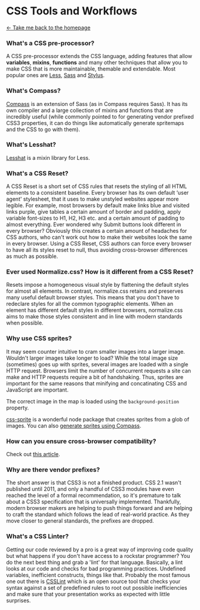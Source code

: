 # CSS Tools and Workflows

[← Take me back to the homepage](/README.md)

### What's a CSS pre-processor?

A CSS pre-processor extends the CSS language, adding features that allow **variables**, **mixins**, **functions** and many other techniques that allow you to make CSS that is more maintainable, themable and extendable. Most popular ones are [Less](http://lesscss.org/), [Sass](http://sass-lang.com/) and [Stylus](https://learnboost.github.io/stylus/).

### What's Compass?

[Compass](http://compass-style.org/) is an extension of Sass (as in Compass requires Sass). It has its own compiler and a large collection of mixins and functions that are incredibly useful (while commonly pointed to for generating vendor prefixed CSS3 properties, it can do things like automatically generate spritemaps and the CSS to go with them).

### What's Lesshat?

[Lesshat](http://lesshat.madebysource.com/) is a mixin library for Less.

### What's a CSS Reset?

A CSS Reset is a short set of CSS rules that resets the styling of all HTML elements to a consistent baseline. Every browser has its own default ‘user agent' stylesheet, that it uses to make unstyled websites appear more legible. For example, most browsers by default make links blue and visited links purple, give tables a certain amount of border and padding, apply variable font-sizes to H1, H2, H3 etc. and a certain amount of padding to almost everything. Ever wondered why Submit buttons look different in every browser? Obviously this creates a certain amount of headaches for CSS authors, who can't work out how to make their websites look the same in every browser. Using a CSS Reset, CSS authors can force every browser to have all its styles reset to null, thus avoiding cross-browser differences as much as possible.

### Ever used Normalize.css? How is it different from a CSS Reset?

Resets impose a homogeneous visual style by flattening the default styles for almost all elements. In contrast, normalize.css retains and preserves many useful default browser styles. This means that you don't have to redeclare styles for all the common typographic elements. When an element has different default styles in different browsers, normalize.css aims to make those styles consistent and in line with modern standards when possible.

### Why use CSS sprites?

It may seem counter intuitive to cram smaller images into a larger image. Wouldn't larger images take longer to load? While the total image size (sometimes) goes up with sprites, several images are loaded with a single HTTP request. Browsers limit the number of concurrent requests a site can make and HTTP requests require a bit of handshaking. Thus, sprites are important for the same reasons that minifying and concatinating CSS and JavaScript are important.

The correct image in the map is loaded using the `background-position` property.

[css-sprite](https://github.com/aslansky/css-sprite) is a wonderful node package that creates sprites from a glob of images. You can also [generate sprites using Compass](http://compass-style.org/help/tutorials/spriting/).

### How can you ensure cross-browser compatibility?

Check out [this article](http://www.smashingmagazine.com/2010/06/07/the-principles-of-cross-browser-css-coding/).

### Why are there vendor prefixes?

The short answer is that CSS3 is not a finished product. CSS 2.1 wasn't published until 2011, and only a handful of CSS3 modules have even reached the level of a formal recommendation, so it's premature to talk about a CSS3 specification that is universally implemented. Thankfully, modern browser makers are helping to push things forward and are helping to craft the standard which follows the lead of real-world practice. As they move closer to general standards, the prefixes are dropped.

### What's a CSS Linter?

Getting our code reviewed by a pro is a great way of improving code quality but what happens if you don't have access to a rockstar programmer? You do the next best thing and grab a 'lint' for that language. Basically, a lint looks at our code and checks for bad programming practices. Undefined variables, inefficient constructs, things like that. Probably the most famous one out there is [CSSLint](http://csslint.net/) which is an open source tool that checks your syntax against a set of predefined rules to root out possible inefficiencies and make sure that your presentation works as expected with little surprises.
